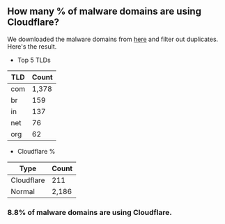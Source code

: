 ## How many % of malware domains are using Cloudflare?


We downloaded the malware domains from [here](https://urlhaus.abuse.ch) and filter out duplicates.
Here's the result.


[//]: # (start replacement)


- Top 5 TLDs

| TLD | Count |
| --- | --- |
| com | 1,378 |
| br | 159 |
| in | 137 |
| net | 76 |
| org | 62 |


- Cloudflare %

| Type | Count |
| --- | --- |
| Cloudflare | 211 |
| Normal | 2,186 |


### 8.8% of malware domains are using Cloudflare.